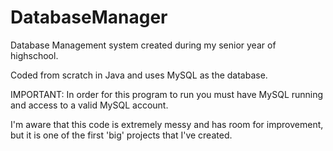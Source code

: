DatabaseManager
===============

Database Management system created during my senior year of highschool.

Coded from scratch in Java and uses MySQL as the database.


IMPORTANT: In order for this program to run you must have MySQL running and access to a valid MySQL account.

I'm aware that this code is extremely messy and has room for improvement, but it is one of the first 'big' projects that I've created.